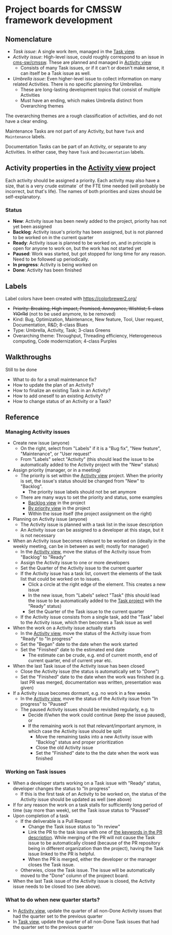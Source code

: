 # Project boards for CMSSW framework development

## Nomenclature

* *Task issue*: A single work item, managed in the [Task view](https://github.com/users/makortel/projects/5).
* *Activity issue*: High-level issue, could roughly correspond to an issue in [cms-sw/cmssw](https://github.com/cms-sw/cmssw/issues). These are planned and managed in [Activity view](https://github.com/users/makortel/projects/4)
  * Consists of many Task issues, or if it can't or doesn't make sense, it can itself be a Task issue as well.
* *Umbrella issue*: Even higher-level issue to collect information on many related Activities. There is no specific planning for Umbrellas.
  * These are long-lasting development topics that consist of multiple Activities
  * Must have an ending, which makes Umbrella distinct from Overarching themes

The overarching themes are a rough classification of activities, and do not have a clear ending.

Maintenance Tasks are not part of any Activity, but have `Task` and `Maintenance` labels.

Documentation Tasks can be part of an Activity, or separate to any Activities. In either case, they have `Task` and `Documentation` labels.

## Activity properties in the [Activity view](https://github.com/users/makortel/projects/4) project

Each activity should be assigned a priority. Each activity may also
have a size, that is a very crude estimate` of the FTE time needed
(will probably be incorrect, but that's life). The names of both
priorities and sizes should be self-explanatory.

### Status

* **New**: Activity issue has been newly added to the project, priority has not yet been assigned
* **Backlog**: Activity issue's priority has been assigned, but is not planned to be worked on in the current quarter
* **Ready**: Activity issue is planned to be worked on, and in principle is open for anyone to work on, but the work has not started yet
* **Paused**: Work was started, but got stopped for long time for any reason. Need to be followed up periodically.
* **In progress**: Activity is being worked on
* **Done**: Activity has been finished

## Labels

Label colors have been created with https://colorbrewer2.org/

* ~~Priority: Breaking, High impact, Promised, Annoyance, Wishlist; 5-class YlOrRd~~ (not to be used anymore, to be removed)
* Kind: Bug, Optimization, Maintenance, New feature, Tool, User request, Documentation, R&D; 8-class Blues
* Type: Umbrella, Activity, Task; 3-class Greens
* Overarching theme: Throughput, Threading efficiency, Heterogeneous computing, Code modernization; 4-class Purples

## Walkthroughs

Still to be done
* What to do for a small maintenance fix?
* How to update the plan of an Activity?
* How to finalize an existing Task in an Activity?
* How to add oneself to an existing Activity?
* How to change status of an Activity or a Task?

## Reference

### Managing Activity issues

* Create new issue (anyone)
  * On the right, select from "Labels" if it is a "Bug fix", "New feature", "Maintenance", or "User request"
  * From "Labels" select "Activity" (this should lead the issue to be automatically added to the Activity project with the "New" status)
* Assign priority (manager, or in a meeting)
  * The priority is set within the [Activity view](https://github.com/users/makortel/projects/4) project. When the priority is set, the issue's status should be changed from "New" to "Backlog". 
    * The priority issue labels should not be set anymore
  * There are many ways to set the priority and status, some examples
    * [Backlog view](https://github.com/users/makortel/projects/4/views/1) in the project
    * [By priority view](https://github.com/users/makortel/projects/4/views/2) in the project
    * Within the issue itself (the project assignment on the right)
* Planning on Activity issue (anyone)
  * The Activity issue is planned with a task list in the issue description
  * An Activity issue can be assigned to a developer at this stage, but it is not necessary
* When an Activity issue becomes relevant to be worked on (ideally in the weekly meeting, can be in between as well; mostly for manager)
  * In the [Activity view](https://github.com/users/makortel/projects/4), move the status of the Activity issue from "Backlog" to "Ready"
  * Assign the Activity issue to one or more developers
  * Set the Quarter of the Activity issue to the current quarter
  * If the Activity issue has a task list, convert the elements of the task list that could be worked on to issues.
    * Click a circle at the right edge of the element. This creates a new issue
    * In the new issue, from "Labels" select "Task" (this should lead the issue to be automatically added to the [Task project]([url](https://github.com/users/makortel/projects/5)) with the "Ready" status)
    * Set the Quarter of the Task issue to the current quarter
  * If the Activity issue consists from a single task, add the "Task" label to the Activity issue, which then becomes a Task issue as well
* When the work on a Activity issue actually starts
  * In the [Activity view](https://github.com/users/makortel/projects/4), move the status of the Activity issue from "Ready" to "In progress"
  * Set the "Began" date to the date when the work started
  * Set the "Finished" date to the estimated end date
    * The estimate can be crude, e.g. end of current month, end of current quarter, end of current year etc.
* When the last Task issue of the Activity issue has been closed
  * Close the Activity issue (the status is automatically set to "Done")
  * Set the "Finished" date to the date when the work was finished (e.g. last PR was merged, documentation was written, presentation was given)
* If a Activity issue becomes dormant, e.g. no work in a few weeks
  * In the [Activity view](https://github.com/users/makortel/projects/4), move the status of the Activity issue from "In progress" to "Paused"
  * The paused Activity issues should be revisited regularly, e.g. to
    * Decide if/when the work could continue (keep the issue paused), or
    * If the remaining work is not that relevant/important anymore, in which case the Activity issue should be split
      * Move the remaining tasks into a new Activity issue with "Backlog" status and proper prioritization
      * Close the old Activity issue
      * Set the "Finished" date to the the date when the work was finished

### Working on Task issues

* When a developer starts working on a Task issue with "Ready" status, developer changes the status to "In progress"
  * If this is the first task of an Activity to be worked on, the status of the Activity issue should be updated as well (see above)
* If for any reason the work on a task stalls for sufficiently long period of time (say more than week), set the Task issue status to "Paused"
* Upon completion of a task
  * If the deliverable is a Pull Request
    * Change the Task issue status to "In review"
    * Link the PR to the task issue with one of [the keywords in the PR description](https://docs.github.com/en/github/managing-your-work-on-github/linking-a-pull-request-to-an-issue#linking-a-pull-request-to-an-issue-using-a-keyword). While merging of the PR will not cause the Task issue to be automatically closed (because of the PR repository being in different organization than the project), having the Task issue linked to the PR is helpful.
    * When the PR is merged, either the developer or the manager closes the Task issue.
  * Otherwies, close the Task issue. The issue will be automatically moved to the "Done" column of the projeect board.
* When the last Task issue of the Activity issue is closed, the Activity issue needs to be closed too (see above).

### What to do when new quarter starts?

* In [Activity view](https://github.com/users/makortel/projects/4), update the quarter of all non-Done Activity issues that had the quarter set to the previous quarter
* In [Task view](https://github.com/users/makortel/projects/5), update the quarter of all non-Done Task issues that had the quarter set to the previous quarter


